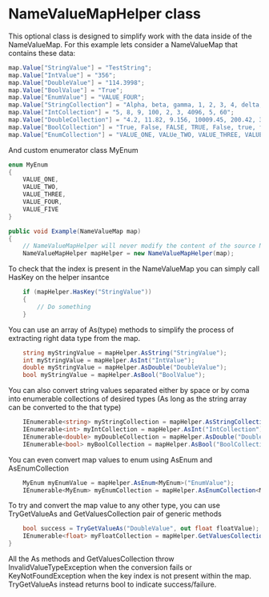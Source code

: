 # NameValueMapHelper class
This optional class is designed to simplify work with the data inside of the NameValueMap. 
For this example lets consider a NameValueMap that contains these data:
```csharp
map.Value["StringValue"] = "TestString";
map.Value["IntValue"] = "356";
map.Value["DoubleValue"] = "114.3998";
map.Value["BoolValue"] = "True";
map.Value["EnumValue"] = "VALUE_FOUR";
map.Value["StringCollection"] = "Alpha, beta, gamma, 1, 2, 3, 4, delta, 6, longer_teeeeeextttttt";
map.Value["IntCollection"] = "5, 8, 9, 100, 2, 3, 4096, 5, 60";
map.Value["DoubleCollection"] = "4.2, 11.82, 9.156, 10009.45, 200.42, 30.333, 4.2, 12.0, 9.0";
map.Value["BoolCollection"] = "True, False, FALSE, TRUE, False, true, false, true, True";
map.Value["EnumCollection"] = "VALUE_ONE, VALUe_TWO, VALUE_THREE, VALUE_FIVE, VALUE_FOUR";
```

And custom enumerator class MyEnum
```csharp
enum MyEnum
{
    VALUE_ONE,
    VALUE_TWO,
    VALUE_THREE,
    VALUE_FOUR,
    VALUE_FIVE
}
```

```csharp
public void Example(NameValueMap map) 
{
	// NameValueMapHelper will never modify the content of the source NameValueMap
	NameValueMapHelper mapHelper = new NameValueMapHelper(map);

```

To check that the index is present in the NameValueMap you can simply call HasKey on the helper insantce

```csharp
	if (mapHelper.HasKey("StringValue")) 
	{
		// Do something
	}
```

You can use an array of As(type) methods to simplify the process of extracting right data type from the map.

```csharp
	string myStringValue = mapHelper.AsString("StringValue");
	int myStringValue = mapHelper.AsInt("IntValue");
	double myStringValue = mapHelper.AsDouble("DoubleValue");
	bool myStringValue = mapHelper.AsBool("BoolValue");
```

You can also convert string values separated either by space or by coma into enumerable collections of desired types (As long as the string array can be converted to the that type)

```csharp
	IEnumerable<string> myStringCollection = mapHelper.AsStringCollection("StringCollection");
	IEnumerable<int> myIntCollection = mapHelper.AsInt("IntCollection");
	IEnumerable<double> myDoubleCollection = mapHelper.AsDouble("DoubleCollection");
	IEnumerable<bool> myBoolCollection = mapHelper.AsBool("BoolCollection");
```

You can even convert map values to enum using AsEnum and AsEnumCollection 

```csharp
	MyEnum myEnumValue = mapHelper.AsEnum<MyEnum>("EnumValue");
	IEnumerable<MyEnum> myEnumCollection = mapHelper.AsEnumCollection<MyEnum>("EnumCollection");
```

To try and convert the map value to any other type, you can use TryGetValueAs and GetValuesCollection pair of generic methods 
```csharp
	bool success = TryGetValueAs("DoubleValue", out float floatValue);
	IEnumerable<float> myFloatCollection = mapHelper.GetValuesCollection<float>("DoubleCollection");
}
```

All the As methods and GetValuesCollection throw InvalidValueTypeException when the conversion fails or KeyNotFoundException when the key index is not present within the map. TryGetValueAs instead returns bool to indicate success/failure.